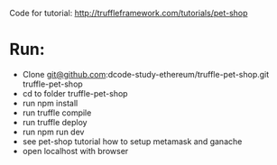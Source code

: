 Code for tutorial: http://truffleframework.com/tutorials/pet-shop 

# Run: 
* Clone git@github.com:dcode-study-ethereum/truffle-pet-shop.git truffle-pet-shop
* cd to folder truffle-pet-shop
* run npm install
* run truffle compile
* run truffle deploy
* run npm run dev
* see pet-shop tutorial how to setup metamask and ganache
* open localhost with browser




